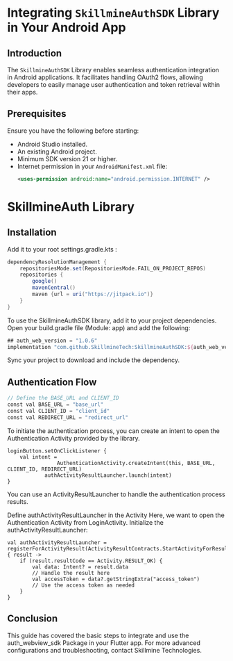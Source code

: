 # Integrating `SkillmineAuthSDK` Library in Your Android App

## Introduction

The `SkillmineAuthSDK` Library enables seamless authentication integration in Android applications. It facilitates handling OAuth2 flows, allowing developers to easily manage user authentication and token retrieval within their apps.

## Prerequisites

Ensure you have the following before starting:

- Android Studio installed.
- An existing Android project.
- Minimum SDK version 21 or higher.
- Internet permission in your `AndroidManifest.xml` file:
  ```xml
  <uses-permission android:name="android.permission.INTERNET" />

# SkillmineAuth Library

## Installation

Add it to your root settings.gradle.kts :

```gradle
dependencyResolutionManagement {
    repositoriesMode.set(RepositoriesMode.FAIL_ON_PROJECT_REPOS)
    repositories {
        google()
        mavenCentral()
        maven {url = uri("https://jitpack.io")}
    }
}

```

To use the SkillmineAuthSDK library, add it to your project dependencies. Open your build.gradle file (Module: app) and add the following:

```gradle
## auth_web_version = "1.0.6"
implementation "com.github.SkillmineTech:SkillmineAuthSDK:${auth_web_version}

```
Sync your project to download and include the dependency.

## Authentication Flow

```gradle
// Define the BASE_URL and CLIENT_ID
const val BASE_URL = "base_url"
const val CLIENT_ID = "client_id"
const val REDIRECT_URL = "redirect_url"
```
To initiate the authentication process, you can create an intent to open the Authentication Activity provided by the library. 
```
loginButton.setOnClickListener {
    val intent =
                AuthenticationActivity.createIntent(this, BASE_URL, CLIENT_ID, REDIRECT_URL)
            authActivityResultLauncher.launch(intent)
}
```
You can use an ActivityResultLauncher to handle the authentication process results.

Define authActivityResultLauncher in the Activity
Here, we want to open the Authentication Activity from LoginActivity.
Initialize the authActivityResultLauncher:

```
val authActivityResultLauncher = registerForActivityResult(ActivityResultContracts.StartActivityForResult()) { result ->
    if (result.resultCode == Activity.RESULT_OK) {
        val data: Intent? = result.data
        // Handle the result here
        val accessToken = data?.getStringExtra("access_token")
        // Use the access token as needed
    }
}
```

## Conclusion
This guide has covered the basic steps to integrate and use the auth_webview_sdk Package in your Flutter app. For more advanced configurations and troubleshooting, contact Skillmine Technologies.
